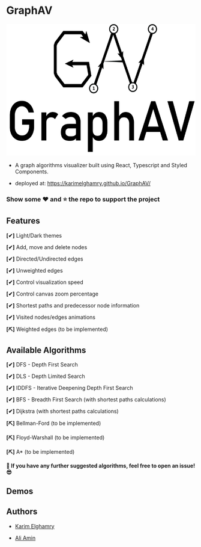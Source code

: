# GraphAV

<p align="center"><img height="350px" src="screenshots/GraphAV.png"></p>

- A graph algorithms visualizer built using React, Typescript and Styled Components.

- deployed at: https://karimelghamry.github.io/GraphAV/

### Show some :heart: and :star: the repo to support the project

## Features

**[✔]** Light/Dark themes

**[✔]** Add, move and delete nodes

**[✔]** Directed/Undirected edges

**[✔]** Unweighted edges

**[✔]** Control visualization speed

**[✔]** Control canvas zoom percentage

**[✔]** Shortest paths and predecessor node information

**[✔]** Visited nodes/edges animations

**[⛏]** Weighted edges (to be implemented)

## Available Algorithms

**[✔]** DFS - Depth First Search

**[✔]** DLS - Depth Limited Search

**[✔]** IDDFS - Iterative Deepening Depth First Search

**[✔]** BFS - Breadth First Search (with shortest paths calculations)

**[✔]** Dijkstra (with shortest paths calculations)

**[⛏]** Bellman-Ford (to be implemented)

**[⛏]** Floyd-Warshall (to be implemented)

**[⛏]** A\* (to be implemented)

**🎉 If you have any further suggested algorithms, feel free to open an issue! 😎**

## Demos

## Authors

- [Karim Elghamry](https://github.com/KarimElghamry)

- [Ali Amin](https://github.com/Ali-Amin)
